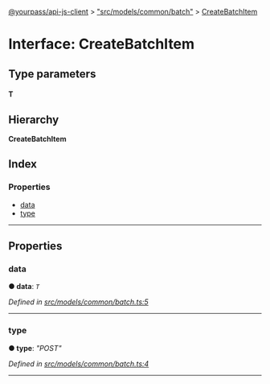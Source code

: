 [@yourpass/api-js-client](../README.md) > ["src/models/common/batch"](../modules/_src_models_common_batch_.md) > [CreateBatchItem](../interfaces/_src_models_common_batch_.createbatchitem.md)

# Interface: CreateBatchItem

## Type parameters
#### T 
## Hierarchy

**CreateBatchItem**

## Index

### Properties

* [data](_src_models_common_batch_.createbatchitem.md#data)
* [type](_src_models_common_batch_.createbatchitem.md#type)

---

## Properties

<a id="data"></a>

###  data

**● data**: *`T`*

*Defined in [src/models/common/batch.ts:5](https://github.com/yourpass/yourpass-api-js-client/blob/282d6a3/src/models/common/batch.ts#L5)*

___
<a id="type"></a>

###  type

**● type**: *"POST"*

*Defined in [src/models/common/batch.ts:4](https://github.com/yourpass/yourpass-api-js-client/blob/282d6a3/src/models/common/batch.ts#L4)*

___

